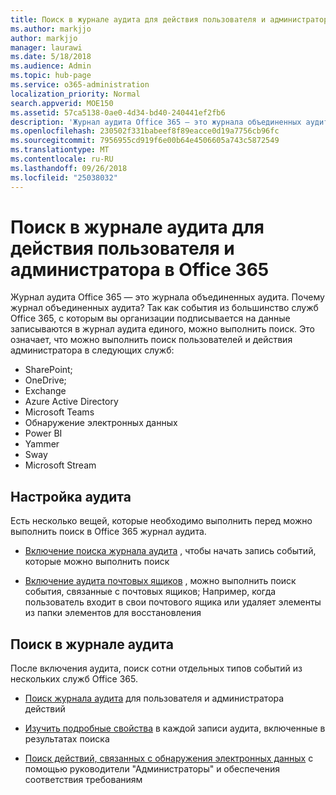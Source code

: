 ```yaml
---
title: Поиск в журнале аудита для действия пользователя и администратора в Office 365
ms.author: markjjo
author: markjjo
manager: laurawi
ms.date: 5/18/2018
ms.audience: Admin
ms.topic: hub-page
ms.service: o365-administration
localization_priority: Normal
search.appverid: MOE150
ms.assetid: 57ca5138-0ae0-4d34-bd40-240441ef2fb6
description: 'Журнал аудита Office 365 — это журнала объединенных аудита. Почему журнал объединенных аудита? Так как события из большинство служб Office 365, с которым вы организации подписывается на данные записываются в журнал аудита единого, можно выполнить поиск. Это означает, что можно выполнить поиск пользователей и действия администратора в следующих служб:'
ms.openlocfilehash: 230502f331babeef8f89eacce0d19a7756cb96fc
ms.sourcegitcommit: 7956955cd919f6e00b64e4506605a743c5872549
ms.translationtype: MT
ms.contentlocale: ru-RU
ms.lasthandoff: 09/26/2018
ms.locfileid: "25038032"
---
```

# <a name="search-the-audit-log-for-user-and-admin-activity-in-office-365"></a>Поиск в журнале аудита для действия пользователя и администратора в Office 365

Журнал аудита Office 365 — это журнала объединенных аудита. Почему журнал объединенных аудита? Так как события из большинство служб Office 365, с которым вы организации подписывается на данные записываются в журнал аудита единого, можно выполнить поиск. Это означает, что можно выполнить поиск пользователей и действия администратора в следующих служб: 
  
- SharePoint;
- OneDrive;
- Exchange
- Azure Active Directory
- Microsoft Teams
- Обнаружение электронных данных
- Power BI
- Yammer
- Sway
- Microsoft Stream
   
 ## <a name="set-up-auditing"></a>Настройка аудита
  
Есть несколько вещей, которые необходимо выполнить перед можно выполнить поиск в Office 365 журнал аудита.
  
- [Включение поиска журнала аудита](turn-audit-log-search-on-or-off.md) , чтобы начать запись событий, которые можно выполнить поиск 
    
- [Включение аудита почтовых ящиков](enable-mailbox-auditing.md) , можно выполнить поиск события, связанные с почтовых ящиков; Например, когда пользователь входит в свои почтового ящика или удаляет элементы из папки элементов для восстановления 
    
 ## <a name="search-the-audit-log"></a>Поиск в журнале аудита
  
После включения аудита, поиск сотни отдельных типов событий из нескольких служб Office 365.
  
- [Поиск журнала аудита](search-the-audit-log-in-security-and-compliance.md) для пользователя и администратора действий 
    
- [Изучить подробные свойства](detailed-properties-in-the-office-365-audit-log.md) в каждой записи аудита, включенные в результатах поиска 
    
- [Поиск действий, связанных с обнаружения электронных данных](search-for-ediscovery-activities-in-the-audit-log.md) с помощью руководители "Администраторы" и обеспечения соответствия требованиям 
